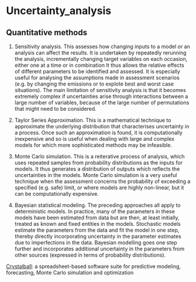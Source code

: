# Uncertainty_analysis
## Quantitative methods

1. Sensitivity analysis.   This assesses how changing inputs to a model or an analysis can affect the results.  It is undertaken by repeatedly rerunning the analysis, incrementally changing target variables on each occasion, either one at a time or in combination  It thus allows the relative effects of different parameters to be identified and assessed.  It is especially useful for analysing the assumptions made in assessment scenarios (e.g. by changing the emissions or to explote best and worst case situations).   The main limitation of sensitivity analysis is that it becomes extremely complex if uncertainties arise through interactions between a large number of variables, because of the large number of permutations that might need to be considered.

2. Taylor Series Approximation.  This is a mathematical technique to approximate the underlying distribution that characterises uncertainty in a process.  Once such an approximation is found, it is computationally inexpensive and so is useful when dealing with  large and complex models for which more sophisticated methods may be infeasible.

3. Monte Carlo simulation.  This is a reiterative process of analysis, which uses repeated samples from probability distributions as the inputs for models.  It thus generates a distribution of outputs which reflects the uncertainties in the models. Monte Carlo simulation is a very useful technique when the assessment concerns the probability of exceeding a specified (e.g. safe) limit, or where models are highly non-linear, but it can be computationally expensive.

4. Bayesian statistical modeling.  The preceding approaches all apply to deterministic models. In practice, many of the parameters in these models have been estimated from data but are then, at least initially, treated as known and fixed entities in the models. Stochastic models estimate the parameters from the data and fit the model in one step, thereby directly incorporating uncertainty in the parameter estimates due to imperfections in the data.  Bayesian modelling goes one step further and incorporates additional uncertainty in the parameters from other sources (expressed in terms of probability distributions).

[Crystalball](https://www.oracle.com/applications/crystalball/): a spreadsheet-based software suite for predictive modeling, forecasting, Monte Carlo simulation and optimization
